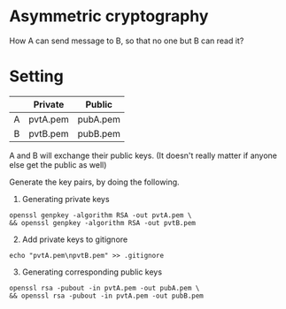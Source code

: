 # Asymmetric cryptography

How A can send message to B, so that no one but B can read it?

# Setting

|     |   Private  |   Public   |
| :-: | :--------: | :--------: |
|  A  |  pvtA.pem  |  pubA.pem  |
|  B  |  pvtB.pem  |  pubB.pem  |

A and B will exchange their public keys. (It doesn't really matter if anyone else get the public as well) <br />

Generate the key pairs, by doing the following.

1. Generating private keys
```shell
openssl genpkey -algorithm RSA -out pvtA.pem \
&& openssl genpkey -algorithm RSA -out pvtB.pem

```
2. Add private keys to gitignore
```shell
echo "pvtA.pem\npvtB.pem" >> .gitignore
```
3. Generating corresponding public keys
```shell
openssl rsa -pubout -in pvtA.pem -out pubA.pem \
&& openssl rsa -pubout -in pvtA.pem -out pubB.pem
```
